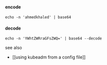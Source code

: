 #### encode
`echo -n 'ahmedkhaled' | base64`

#### decode
`echo -n 'YWhtZWRraGFsZWQ=' | base64 --decode`


see also
- [[using kubeadm from a config file]]